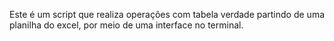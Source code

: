 Este é um script que realiza operações com tabela verdade partindo de uma planilha do excel, por meio de uma interface no terminal.
